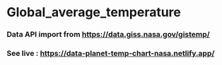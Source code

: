# Global_average_temperature

### Data API import from https://data.giss.nasa.gov/gistemp/


### See live : https://data-planet-temp-chart-nasa.netlify.app/


